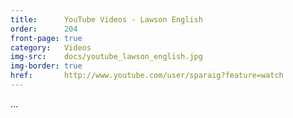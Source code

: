 ```yaml
---
title:      YouTube Videos - Lawson English
order:      204
front-page: true
category:   Videos
img-src:    docs/youtube_lawson_english.jpg
img-border: true
href:       http://www.youtube.com/user/sparaig?feature=watch
---
```

...
